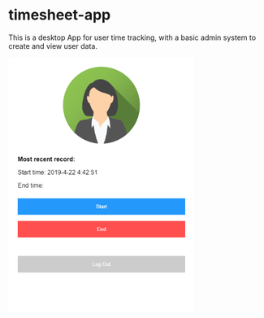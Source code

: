 # timesheet-app
This is a desktop App for user time tracking, with a basic admin system to create and view user data.

<img src="screenshots/LogTime.png" height=500 />
